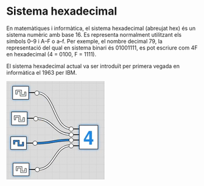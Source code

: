 # Sistema hexadecimal
En matemàtiques i informàtica, el sistema hexadecimal (abreujat hex) és un sistema numèric amb base 16. Es representa normalment utilitzant els símbols 0–9 i A–F o a–f. Per exemple, el nombre decimal 79, la representació del qual en sistema binari és 01001111, es pot escriure com 4F en hexadecimal (4 = 0100, F = 1111). 

El sistema hexadecimal actual va ser introduït per primera vegada en informàtica el 1963 per IBM.

[![hexa](/images/hexa.png)](https://youtu.be/CubfLxSCvvE)
